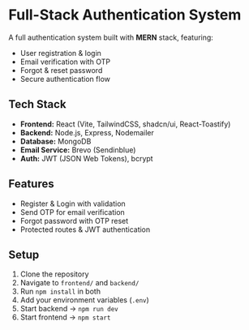﻿# Full-Stack Authentication System

A full authentication system built with **MERN** stack, featuring:

- User registration & login
- Email verification with OTP
- Forgot & reset password
- Secure authentication flow

## Tech Stack

- **Frontend:** React (Vite, TailwindCSS, shadcn/ui, React-Toastify)
- **Backend:** Node.js, Express, Nodemailer
- **Database:** MongoDB
- **Email Service:** Brevo (Sendinblue)
- **Auth:** JWT (JSON Web Tokens), bcrypt

## Features

- Register & Login with validation
- Send OTP for email verification
- Forgot password with OTP reset
- Protected routes & JWT authentication

## Setup

1. Clone the repository
2. Navigate to `frontend/` and `backend/`
3. Run `npm install` in both
4. Add your environment variables (`.env`)
5. Start backend → `npm run dev`
6. Start frontend → `npm start`
